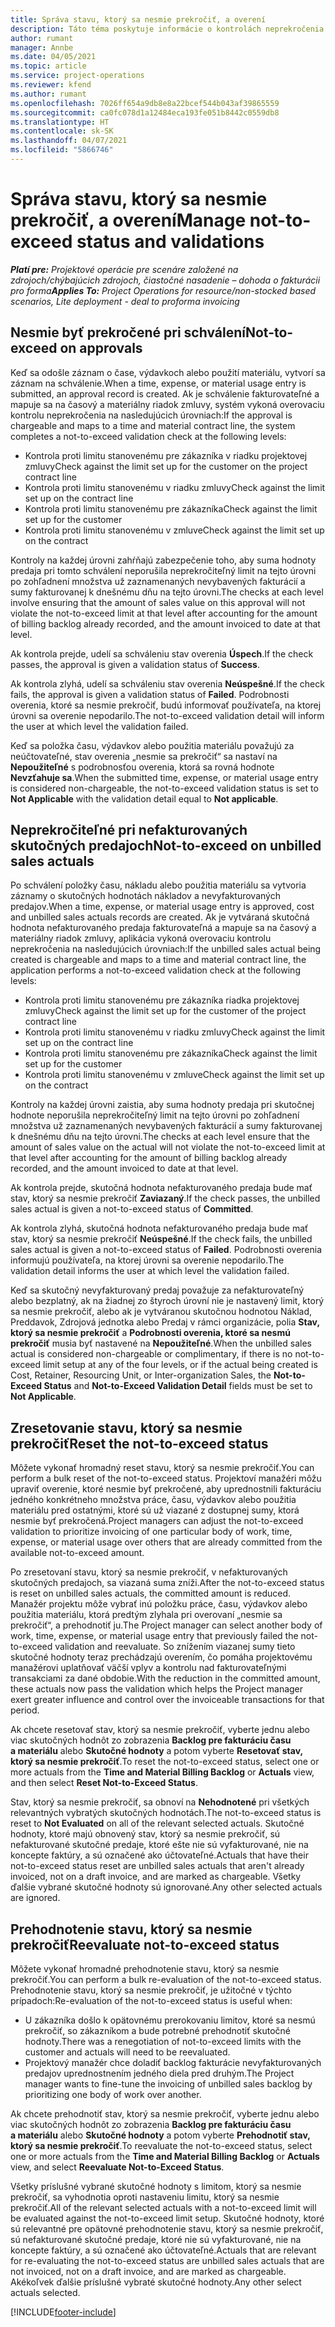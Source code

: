 ```yaml
---
title: Správa stavu, ktorý sa nesmie prekročiť, a overení
description: Táto téma poskytuje informácie o kontrolách neprekročenia limitu vykonávaných v aplikácii Project Operations.
author: rumant
manager: Annbe
ms.date: 04/05/2021
ms.topic: article
ms.service: project-operations
ms.reviewer: kfend
ms.author: rumant
ms.openlocfilehash: 7026ff654a9db8e8a22bcef544b043af39865559
ms.sourcegitcommit: ca0fc078d1a12484eca193fe051b8442c0559db8
ms.translationtype: HT
ms.contentlocale: sk-SK
ms.lasthandoff: 04/07/2021
ms.locfileid: "5866746"
---
```

# <a name="manage-not-to-exceed-status-and-validations"></a><span data-ttu-id="e06a5-103">Správa stavu, ktorý sa nesmie prekročiť, a overení</span><span class="sxs-lookup"><span data-stu-id="e06a5-103">Manage not-to-exceed status and validations</span></span> 

<span data-ttu-id="e06a5-104">_**Platí pre:** Projektové operácie pre scenáre založené na zdrojoch/chýbajúcich zdrojoch, čiastočné nasadenie – dohoda o fakturácii pro forma_</span><span class="sxs-lookup"><span data-stu-id="e06a5-104">_**Applies To:** Project Operations for resource/non-stocked based scenarios, Lite deployment - deal to proforma invoicing_</span></span>

## <a name="not-to-exceed-on-approvals"></a><span data-ttu-id="e06a5-105">Nesmie byť prekročené pri schválení</span><span class="sxs-lookup"><span data-stu-id="e06a5-105">Not-to-exceed on approvals</span></span>

<span data-ttu-id="e06a5-106">Keď sa odošle záznam o čase, výdavkoch alebo použití materiálu, vytvorí sa záznam na schválenie.</span><span class="sxs-lookup"><span data-stu-id="e06a5-106">When a time, expense, or material usage entry is submitted, an approval record is created.</span></span> <span data-ttu-id="e06a5-107">Ak je schválenie fakturovateľné a mapuje sa na časový a materiálny riadok zmluvy, systém vykoná overovaciu kontrolu neprekročenia na nasledujúcich úrovniach:</span><span class="sxs-lookup"><span data-stu-id="e06a5-107">If the approval is chargeable and maps to a time and material contract line, the system completes a not-to-exceed validation check at the following levels:</span></span>

  - <span data-ttu-id="e06a5-108">Kontrola proti limitu stanovenému pre zákazníka v riadku projektovej zmluvy</span><span class="sxs-lookup"><span data-stu-id="e06a5-108">Check against the limit set up for the customer on the project contract line</span></span>
  - <span data-ttu-id="e06a5-109">Kontrola proti limitu stanovenému v riadku zmluvy</span><span class="sxs-lookup"><span data-stu-id="e06a5-109">Check against the limit set up on the contract line</span></span>
  - <span data-ttu-id="e06a5-110">Kontrola proti limitu stanovenému pre zákazníka</span><span class="sxs-lookup"><span data-stu-id="e06a5-110">Check against the limit set up for the customer</span></span>
  - <span data-ttu-id="e06a5-111">Kontrola proti limitu stanovenému v zmluve</span><span class="sxs-lookup"><span data-stu-id="e06a5-111">Check against the limit set up on the contract</span></span>

<span data-ttu-id="e06a5-112">Kontroly na každej úrovni zahŕňajú zabezpečenie toho, aby suma hodnoty predaja pri tomto schválení neporušila neprekročiteľný limit na tejto úrovni po zohľadnení množstva už zaznamenaných nevybavených fakturácií a sumy fakturovanej k dnešnému dňu na tejto úrovni.</span><span class="sxs-lookup"><span data-stu-id="e06a5-112">The checks at each level involve ensuring that the amount of sales value on this approval will not violate the not-to-exceed limit at that level after accounting for the amount of billing backlog already recorded, and the amount invoiced to date at that level.</span></span>

<span data-ttu-id="e06a5-113">Ak kontrola prejde, udelí sa schváleniu stav overenia **Úspech**.</span><span class="sxs-lookup"><span data-stu-id="e06a5-113">If the check passes, the approval is given a validation status of **Success**.</span></span>

<span data-ttu-id="e06a5-114">Ak kontrola zlyhá, udelí sa schváleniu stav overenia **Neúspešné**.</span><span class="sxs-lookup"><span data-stu-id="e06a5-114">If the check fails, the approval is given a validation status of **Failed**.</span></span> <span data-ttu-id="e06a5-115">Podrobnosti overenia, ktoré sa nesmie prekročiť, budú informovať používateľa, na ktorej úrovni sa overenie nepodarilo.</span><span class="sxs-lookup"><span data-stu-id="e06a5-115">The not-to-exceed validation detail will inform the user at which level the validation failed.</span></span>

<span data-ttu-id="e06a5-116">Keď sa položka času, výdavkov alebo použitia materiálu považujú za neúčtovateľné, stav overenia „nesmie sa prekročiť“ sa nastaví na **Nepoužiteľné** s podrobnosťou overenia, ktorá sa rovná hodnote **Nevzťahuje sa**.</span><span class="sxs-lookup"><span data-stu-id="e06a5-116">When the submitted time, expense, or material usage entry is considered non-chargeable, the not-to-exceed validation status is set to **Not Applicable** with the validation detail equal to **Not applicable**.</span></span>

## <a name="not-to-exceed-on-unbilled-sales-actuals"></a><span data-ttu-id="e06a5-117">Neprekročiteľné pri nefakturovaných skutočných predajoch</span><span class="sxs-lookup"><span data-stu-id="e06a5-117">Not-to-exceed on unbilled sales actuals</span></span>

<span data-ttu-id="e06a5-118">Po schválení položky času, nákladu alebo použitia materiálu sa vytvoria záznamy o skutočných hodnotách nákladov a nevyfakturovaných predajov.</span><span class="sxs-lookup"><span data-stu-id="e06a5-118">When a time, expense, or material usage entry is approved, cost and unbilled sales actuals records are created.</span></span> <span data-ttu-id="e06a5-119">Ak je vytváraná skutočná hodnota nefakturovaného predaja fakturovateľná a mapuje sa na časový a materiálny riadok zmluvy, aplikácia vykoná overovaciu kontrolu neprekročenia na nasledujúcich úrovniach:</span><span class="sxs-lookup"><span data-stu-id="e06a5-119">If the unbilled sales actual being created is chargeable and maps to a time and material contract line, the application performs a not-to-exceed validation check at the following levels:</span></span>

  - <span data-ttu-id="e06a5-120">Kontrola proti limitu stanovenému pre zákazníka riadka projektovej zmluvy</span><span class="sxs-lookup"><span data-stu-id="e06a5-120">Check against the limit set up for the customer of the project contract line</span></span>
  - <span data-ttu-id="e06a5-121">Kontrola proti limitu stanovenému v riadku zmluvy</span><span class="sxs-lookup"><span data-stu-id="e06a5-121">Check against the limit set up on the contract line</span></span>
  - <span data-ttu-id="e06a5-122">Kontrola proti limitu stanovenému pre zákazníka</span><span class="sxs-lookup"><span data-stu-id="e06a5-122">Check against the limit set up for the customer</span></span>
  - <span data-ttu-id="e06a5-123">Kontrola proti limitu stanovenému v zmluve</span><span class="sxs-lookup"><span data-stu-id="e06a5-123">Check against the limit set up on the contract</span></span>

<span data-ttu-id="e06a5-124">Kontroly na každej úrovni zaistia, aby suma hodnoty predaja pri skutočnej hodnote neporušila neprekročiteľný limit na tejto úrovni po zohľadnení množstva už zaznamenaných nevybavených fakturácií a sumy fakturovanej k dnešnému dňu na tejto úrovni.</span><span class="sxs-lookup"><span data-stu-id="e06a5-124">The checks at each level ensure that the amount of sales value on the actual will not violate the not-to-exceed limit at that level after accounting for the amount of billing backlog already recorded, and the amount invoiced to date at that level.</span></span>

<span data-ttu-id="e06a5-125">Ak kontrola prejde, skutočná hodnota nefakturovaného predaja bude mať stav, ktorý sa nesmie prekročiť **Zaviazaný**.</span><span class="sxs-lookup"><span data-stu-id="e06a5-125">If the check passes, the unbilled sales actual is given a not-to-exceed status of **Committed**.</span></span>

<span data-ttu-id="e06a5-126">Ak kontrola zlyhá, skutočná hodnota nefakturovaného predaja bude mať stav, ktorý sa nesmie prekročiť **Neúspešné**.</span><span class="sxs-lookup"><span data-stu-id="e06a5-126">If the check fails, the unbilled sales actual is given a not-to-exceed status of **Failed**.</span></span> <span data-ttu-id="e06a5-127">Podrobnosti overenia informujú používateľa, na ktorej úrovni sa overenie nepodarilo.</span><span class="sxs-lookup"><span data-stu-id="e06a5-127">The validation detail informs the user at which level the validation failed.</span></span>

<span data-ttu-id="e06a5-128">Keď sa skutočný nevyfakturovaný predaj považuje za nefakturovateľný alebo bezplatný, ak na žiadnej zo štyroch úrovní nie je nastavený limit, ktorý sa nesmie prekročiť, alebo ak je vytváranou skutočnou hodnotou Náklad, Preddavok, Zdrojová jednotka alebo Predaj v rámci organizácie, polia **Stav, ktorý sa nesmie prekročiť** a **Podrobnosti overenia, ktoré sa nesmú prekročiť** musia byť nastavené na **Nepoužiteľné**.</span><span class="sxs-lookup"><span data-stu-id="e06a5-128">When the unbilled sales actual is considered non-chargeable or complimentary, if there is no not-to-exceed limit setup at any of the four levels, or if the actual being created is Cost, Retainer, Resourcing Unit, or Inter-organization Sales, the **Not-to-Exceed Status** and **Not-to-Exceed Validation Detail** fields must be set to **Not Applicable**.</span></span>

## <a name="reset-the-not-to-exceed-status"></a><span data-ttu-id="e06a5-129">Zresetovanie stavu, ktorý sa nesmie prekročiť</span><span class="sxs-lookup"><span data-stu-id="e06a5-129">Reset the not-to-exceed status</span></span>

<span data-ttu-id="e06a5-130">Môžete vykonať hromadný reset stavu, ktorý sa nesmie prekročiť.</span><span class="sxs-lookup"><span data-stu-id="e06a5-130">You can perform a bulk reset of the not-to-exceed status.</span></span> <span data-ttu-id="e06a5-131">Projektoví manažéri môžu upraviť overenie, ktoré nesmie byť prekročené, aby uprednostnili fakturáciu jedného konkrétneho množstva práce, času, výdavkov alebo použitia materiálu pred ostatnými, ktoré sú už viazané z dostupnej sumy, ktorá nesmie byť prekročená.</span><span class="sxs-lookup"><span data-stu-id="e06a5-131">Project managers can adjust the not-to-exceed validation to prioritize invoicing of one particular body of work, time, expense, or material usage over others that are already committed from the available not-to-exceed amount.</span></span>

<span data-ttu-id="e06a5-132">Po zresetovaní stavu, ktorý sa nesmie prekročiť, v nefakturovaných skutočných predajoch, sa viazaná suma zníži.</span><span class="sxs-lookup"><span data-stu-id="e06a5-132">After the not-to-exceed status is reset on unbilled sales actuals, the committed amount is reduced.</span></span> <span data-ttu-id="e06a5-133">Manažér projektu môže vybrať inú položku práce, času, výdavkov alebo použitia materiálu, ktorá predtým zlyhala pri overovaní „nesmie sa prekročiť“, a prehodnotiť ju.</span><span class="sxs-lookup"><span data-stu-id="e06a5-133">The Project manager can select another body of work, time, expense, or material usage entry that previously failed the not-to-exceed validation and reevaluate.</span></span> <span data-ttu-id="e06a5-134">So znížením viazanej sumy tieto skutočné hodnoty teraz prechádzajú overením, čo pomáha projektovému manažérovi uplatňovať väčší vplyv a kontrolu nad fakturovateľnými transakciami za dané obdobie.</span><span class="sxs-lookup"><span data-stu-id="e06a5-134">With the reduction in the committed amount, these actuals now pass the validation which helps the Project manager exert greater influence and control over the invoiceable transactions for that period.</span></span>

<span data-ttu-id="e06a5-135">Ak chcete resetovať stav, ktorý sa nesmie prekročiť, vyberte jednu alebo viac skutočných hodnôt zo zobrazenia **Backlog pre fakturáciu času a materiálu** alebo **Skutočné hodnoty** a potom vyberte **Resetovať stav, ktorý sa nesmie prekročiť**.</span><span class="sxs-lookup"><span data-stu-id="e06a5-135">To reset the not-to-exceed status, select one or more actuals from the **Time and Material Billing Backlog** or **Actuals** view, and then select **Reset Not-to-Exceed Status**.</span></span>

<span data-ttu-id="e06a5-136">Stav, ktorý sa nesmie prekročiť, sa obnoví na **Nehodnotené** pri všetkých relevantných vybratých skutočných hodnotách.</span><span class="sxs-lookup"><span data-stu-id="e06a5-136">The not-to-exceed status is reset to **Not Evaluated** on all of the relevant selected actuals.</span></span> <span data-ttu-id="e06a5-137">Skutočné hodnoty, ktoré majú obnovený stav, ktorý sa nesmie prekročiť, sú nefakturované skutočné predaje, ktoré ešte nie sú vyfakturované, nie na koncepte faktúry, a sú označené ako účtovateľné.</span><span class="sxs-lookup"><span data-stu-id="e06a5-137">Actuals that have their not-to-exceed status reset are unbilled sales actuals that aren't already invoiced, not on a draft invoice, and are marked as chargeable.</span></span> <span data-ttu-id="e06a5-138">Všetky ďalšie vybrané skutočné hodnoty sú ignorované.</span><span class="sxs-lookup"><span data-stu-id="e06a5-138">Any other selected actuals are ignored.</span></span>

## <a name="reevaluate-not-to-exceed-status"></a><span data-ttu-id="e06a5-139">Prehodnotenie stavu, ktorý sa nesmie prekročiť</span><span class="sxs-lookup"><span data-stu-id="e06a5-139">Reevaluate not-to-exceed status</span></span>

<span data-ttu-id="e06a5-140">Môžete vykonať hromadné prehodnotenie stavu, ktorý sa nesmie prekročiť.</span><span class="sxs-lookup"><span data-stu-id="e06a5-140">You can perform a bulk re-evaluation of the not-to-exceed status.</span></span> <span data-ttu-id="e06a5-141">Prehodnotenie stavu, ktorý sa nesmie prekročiť, je užitočné v týchto prípadoch:</span><span class="sxs-lookup"><span data-stu-id="e06a5-141">Re-evaluation of the not-to-exceed status is useful when:</span></span>

  - <span data-ttu-id="e06a5-142">U zákazníka došlo k opätovnému prerokovaniu limitov, ktoré sa nesmú prekročiť, so zákazníkom a bude potrebné prehodnotiť skutočné hodnoty.</span><span class="sxs-lookup"><span data-stu-id="e06a5-142">There was a renegotiation of not-to-exceed limits with the customer and actuals will need to be reevaluated.</span></span>
  - <span data-ttu-id="e06a5-143">Projektový manažér chce doladiť backlog fakturácie nevyfakturovaných predajov uprednostnením jedného diela pred druhým.</span><span class="sxs-lookup"><span data-stu-id="e06a5-143">The Project manager wants to fine-tune the invoicing of unbilled sales backlog by prioritizing one body of work over another.</span></span>

<span data-ttu-id="e06a5-144">Ak chcete prehodnotiť stav, ktorý sa nesmie prekročiť, vyberte jednu alebo viac skutočných hodnôt zo zobrazenia **Backlog pre fakturáciu času a materiálu** alebo **Skutočné hodnoty** a potom vyberte **Prehodnotiť stav, ktorý sa nesmie prekročiť**.</span><span class="sxs-lookup"><span data-stu-id="e06a5-144">To reevaluate the not-to-exceed status, select one or more actuals from the **Time and Material Billing Backlog** or **Actuals** view, and select **Reevaluate Not-to-Exceed Status**.</span></span>

<span data-ttu-id="e06a5-145">Všetky príslušné vybrané skutočné hodnoty s limitom, ktorý sa nesmie prekročiť, sa vyhodnotia oproti nastaveniu limitu, ktorý sa nesmie prekročiť.</span><span class="sxs-lookup"><span data-stu-id="e06a5-145">All of the relevant selected actuals with a not-to-exceed limit will be evaluated against the not-to-exceed limit setup.</span></span> <span data-ttu-id="e06a5-146">Skutočné hodnoty, ktoré sú relevantné pre opätovné prehodnotenie stavu, ktorý sa nesmie prekročiť, sú nefakturované skutočné predaje, ktoré nie sú vyfakturované, nie na koncepte faktúry, a sú označené ako účtovateľné.</span><span class="sxs-lookup"><span data-stu-id="e06a5-146">Actuals that are relevant for re-evaluating the not-to-exceed status are unbilled sales actuals that are not invoiced, not on a draft invoice, and are marked as chargeable.</span></span> <span data-ttu-id="e06a5-147">Akékoľvek ďalšie príslušné vybraté skutočné hodnoty.</span><span class="sxs-lookup"><span data-stu-id="e06a5-147">Any other select actuals selected.</span></span>


[!INCLUDE[footer-include](../../includes/footer-banner.md)]
